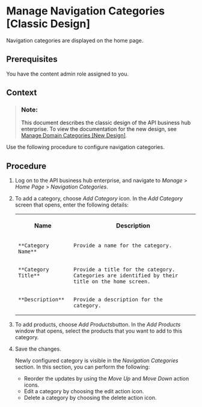 <!-- loio7f1a44b6454d49f3ad007fbd2e1be72f -->

# Manage Navigation Categories \[Classic Design\]

Navigation categories are displayed on the home page.



<a name="loio7f1a44b6454d49f3ad007fbd2e1be72f__prereq_rng_phk_dhb"/>

## Prerequisites

You have the content admin role assigned to you.



<a name="loio7f1a44b6454d49f3ad007fbd2e1be72f__context_avx_yrt_xhb"/>

## Context

> ### Note:  
> This document describes the classic design of the API business hub enterprise. To view the documentation for the new design, see [Manage Domain Categories \[New Design\]](manage-domain-categories-new-design-bd9691d.md).

Use the following procedure to configure navigation categories.



<a name="loio7f1a44b6454d49f3ad007fbd2e1be72f__steps_bvx_yrt_xhb"/>

## Procedure

1.  Log on to the API business hub enterprise, and navigate to *Manage* \> *Home Page* \> *Navigation Categories*.

2.  To add a category, choose *Add Category* icon. In the *Add Category* screen that opens, enter the following details:


    <table>
    <tr>
    <th valign="top">

    Name


    
    </th>
    <th valign="top">

    Description


    
    </th>
    </tr>
    <tr>
    <td valign="top">
    
        **Category Name**


    
    </td>
    <td valign="top">
    
        Provide a name for the category.


    
    </td>
    </tr>
    <tr>
    <td valign="top">
    
        **Category Title**


    
    </td>
    <td valign="top">
    
        Provide a title for the category. Categories are identified by their title on the home screen.


    
    </td>
    </tr>
    <tr>
    <td valign="top">
    
        **Description**


    
    </td>
    <td valign="top">
    
        Provide a description for the category.


    
    </td>
    </tr>
    </table>
    
3.  To add products, choose *Add Products*button. In the *Add Products* window that opens, select the products that you want to add to this category.

4.  Save the changes.

    Newly configured category is visible in the *Navigation Categories* section. In this section, you can perform the following:

    -   Reorder the updates by using the *Move Up* and *Move Down* action icons.
    -   Edit a category by choosing the edit action icon.
    -   Delete a category by choosing the delete action icon.


